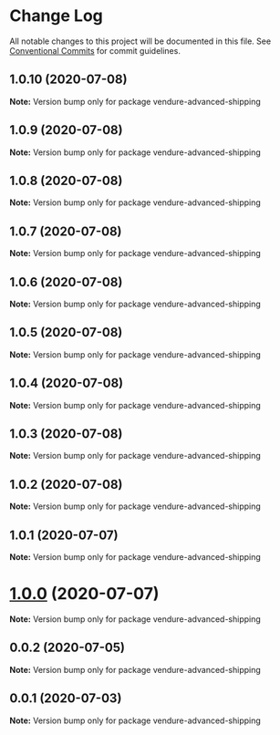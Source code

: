 # Change Log

All notable changes to this project will be documented in this file.
See [Conventional Commits](https://conventionalcommits.org) for commit guidelines.

## 1.0.10 (2020-07-08)

**Note:** Version bump only for package vendure-advanced-shipping





## 1.0.9 (2020-07-08)

**Note:** Version bump only for package vendure-advanced-shipping





## 1.0.8 (2020-07-08)

**Note:** Version bump only for package vendure-advanced-shipping





## 1.0.7 (2020-07-08)

**Note:** Version bump only for package vendure-advanced-shipping





## 1.0.6 (2020-07-08)

**Note:** Version bump only for package vendure-advanced-shipping





## 1.0.5 (2020-07-08)

**Note:** Version bump only for package vendure-advanced-shipping





## 1.0.4 (2020-07-08)

**Note:** Version bump only for package vendure-advanced-shipping





## 1.0.3 (2020-07-08)

**Note:** Version bump only for package vendure-advanced-shipping





## 1.0.2 (2020-07-08)

**Note:** Version bump only for package vendure-advanced-shipping





## 1.0.1 (2020-07-07)

**Note:** Version bump only for package vendure-advanced-shipping





# [1.0.0](https://github.com/jonyw4/vendure-advanced-shipping/compare/v0.0.2...v1.0.0) (2020-07-07)

**Note:** Version bump only for package vendure-advanced-shipping





## 0.0.2 (2020-07-05)

**Note:** Version bump only for package vendure-advanced-shipping





## 0.0.1 (2020-07-03)

**Note:** Version bump only for package vendure-advanced-shipping
